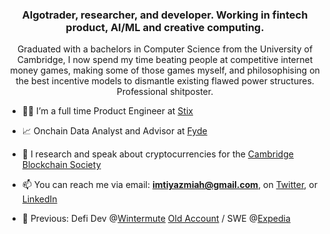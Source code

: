 <h3 align="center">Algotrader, researcher, and developer. Working in fintech product, AI/ML and creative computing.</h3>
<p align="center">Graduated with a bachelors in Computer Science from the University of Cambridge, I now spend my time beating people at competitive internet money games, making some of those games myself, and philosophising on the best incentive models to dismantle existing flawed power structures.
  Professional shitposter.</p>


- 👨‍💻 I’m a full time Product Engineer at [Stix](https://www.stix.co)

- 📈 Onchain Data Analyst and Advisor at [Fyde](https://www.fyde.fi)

- 📝 I research and speak about cryptocurrencies for the [Cambridge Blockchain Society](https://cambridgeblockchain.org)

- 📫 You can reach me via email: **imtiyazmiah@gmail.com**, on [Twitter](https://twitter.com/snokizzy), or [LinkedIn](https://linkedin.com/in/mohammed-imtiyaz-miah)

- 🧟 Previous: Defi Dev @[Wintermute](https://www.wintermute.com) [Old Account](https://github.com/imtiyazzzzz) / SWE @[Expedia](https://www.expedia.co.uk)



